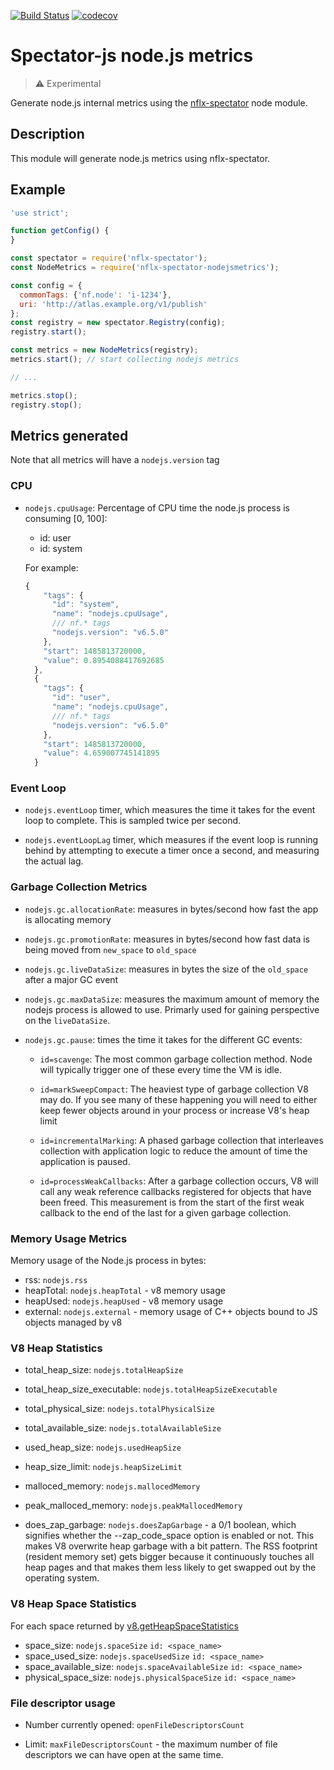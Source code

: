 [![Build Status](https://travis-ci.org/Netflix-Skunkworks/spectator-js-nodejsmetrics.svg?branch=master)](https://travis-ci.org/Netflix-Skunkworks/spectator-js-nodejsmetrics) 
[![codecov](https://codecov.io/gh/Netflix-Skunkworks/spectator-js-nodejsmetrics/branch/master/graph/badge.svg)](https://codecov.io/gh/Netflix-Skunkworks/spectator-js-nodejsmetrics)

# Spectator-js node.js metrics

> :warning: Experimental

Generate node.js internal metrics using the
[nflx-spectator](https://github.com/Netflix/spectator-js) node module.

## Description

This module will generate node.js metrics using nflx-spectator. 

## Example

```javascript
'use strict';

function getConfig() {
}

const spectator = require('nflx-spectator');
const NodeMetrics = require('nflx-spectator-nodejsmetrics');

const config = {
  commonTags: {'nf.node': 'i-1234'},
  uri: 'http://atlas.example.org/v1/publish'
};
const registry = new spectator.Registry(config);
registry.start();

const metrics = new NodeMetrics(registry);
metrics.start(); // start collecting nodejs metrics

// ...

metrics.stop();
registry.stop();
```

## Metrics generated

Note that all metrics will have a `nodejs.version` tag

### CPU
* `nodejs.cpuUsage`: Percentage of CPU time the node.js process is consuming
[0, 100]:
  * id: user
  * id: system

  For example:
  ```js
  {
      "tags": {
        "id": "system",
        "name": "nodejs.cpuUsage",
        /// nf.* tags
        "nodejs.version": "v6.5.0"
      },
      "start": 1485813720000,
      "value": 0.8954088417692685
    },
    {
      "tags": {
        "id": "user",
        "name": "nodejs.cpuUsage",
        /// nf.* tags
        "nodejs.version": "v6.5.0"
      },
      "start": 1485813720000,
      "value": 4.659007745141895
    }
  ```

### Event Loop

* `nodejs.eventLoop` timer, which measures the time it takes for the event loop
  to complete. This is sampled twice per second.

* `nodejs.eventLoopLag` timer, which measures if the event loop
	is running behind by attempting to execute a timer once a second, and
	measuring the actual lag.


### Garbage Collection Metrics

* `nodejs.gc.allocationRate`: measures in bytes/second how fast the app is
allocating memory

* `nodejs.gc.promotionRate`: measures in bytes/second how fast data is being
moved from `new_space` to `old_space`

* `nodejs.gc.liveDataSize`: measures in bytes the size of the `old_space` after
a major GC event

* `nodejs.gc.maxDataSize`: measures the maximum amount of memory the nodejs
process is allowed to use.  Primarly used for gaining perspective on the
`liveDataSize`.

* `nodejs.gc.pause`: times the time it takes for the different GC
events:

	 * `id=scavenge`: The most common garbage collection method. Node will
	typically trigger one of these every time the VM is idle.

	 * `id=markSweepCompact`: The heaviest type of garbage collection V8
	may do. If you see many of these happening you will need to either
	keep fewer objects around in your process or increase V8's heap
	limit

	 * `id=incrementalMarking`: A phased garbage collection that
	interleaves collection with application logic to reduce the amount
	of time the application is paused.

	 * `id=processWeakCallbacks`: After a garbage collection occurs, V8
	will call any weak reference callbacks registered for objects that
	have been freed. This measurement is from the start of the first
	weak callback to the end of the last for a given garbage collection.


### Memory Usage Metrics

  Memory usage of the Node.js process in bytes:

  * rss: `nodejs.rss`
  * heapTotal: `nodejs.heapTotal` - v8 memory usage
  * heapUsed: `nodejs.heapUsed` - v8 memory usage
  * external: `nodejs.external` - memory usage of C++ objects bound to JS objects managed by v8

### V8 Heap Statistics
* total_heap_size: `nodejs.totalHeapSize`

* total_heap_size_executable: `nodejs.totalHeapSizeExecutable`

* total_physical_size: `nodejs.totalPhysicalSize`

* total_available_size: `nodejs.totalAvailableSize`

* used_heap_size: `nodejs.usedHeapSize`

* heap_size_limit: `nodejs.heapSizeLimit`

* malloced_memory: `nodejs.mallocedMemory`

* peak_malloced_memory: `nodejs.peakMallocedMemory`

* does_zap_garbage: `nodejs.doesZapGarbage` -  a 0/1 boolean, which signifies
  whether the --zap_code_space option is enabled or not. This makes V8
  overwrite heap garbage with a bit pattern. The RSS footprint (resident memory
  set) gets bigger because it continuously touches all heap pages and that
  makes them less likely to get swapped out by the operating system.

### V8 Heap Space Statistics

For each space returned by [v8.getHeapSpaceStatistics](https://nodejs.org/api/v8.html#v8_v8_getheapspacestatistics)

* space_size: `nodejs.spaceSize` `id: <space_name>`
* space_used_size: `nodejs.spaceUsedSize` `id: <space_name>`
* space_available_size: `nodejs.spaceAvailableSize` `id: <space_name>`
* physical_space_size: `nodejs.physicalSpaceSize` `id: <space_name>`

### File descriptor usage

* Number currently opened: `openFileDescriptorsCount`

* Limit: `maxFileDescriptorsCount` - the maximum number of file descriptors we can have open at the same time.
